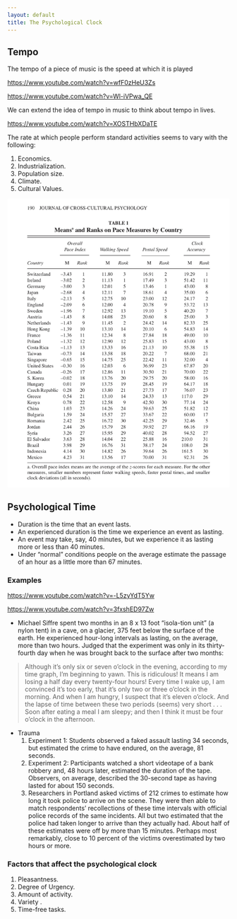 ```yaml
---
layout: default
title: The Psychological Clock
---
```


## Tempo

The tempo of a piece of music is the speed at which it is played


https://www.youtube.com/watch?v=wfF0zHeU3Zs

https://www.youtube.com/watch?v=Wl-iVPwa_QE

We can extend the idea of tempo in music to think about tempo in lives. 

https://www.youtube.com/watch?v=XOSTHbXDaTE

The rate at which people perform standard activities seems to vary with the following: 

1. Economics. 
2. Industrialization. 
3. Population size.
4. Climate.
5. Cultural Values. 

![image](results.jpg)


## Psychological Time

+ Duration is the time that an event lasts. 
+ An experienced duration is the time we experience an event as lasting. 
+ An event may take, say, 40 minutes, but we experience it as lasting more or less than 40 minutes. 
+ Under “normal” conditions people on the average estimate the passage of an hour as a little more than 67 minutes.

### Examples

https://www.youtube.com/watch?v=-L5zyYdT5Yw

https://www.youtube.com/watch?v=3fxshED97Zw

+ Michael Siffre spent two months in an 8 x 13 foot “isola-tion unit” (a nylon tent) in a cave, on a glacier, 375 feet below the surface of the earth. He experienced hour-long intervals as lasting, on the average, more than two hours. Judged that the experiment was only in its thirty-fourth day when he was brought back to the surface after two months: 
 > Although it’s only six or seven o’clock in the evening, according to my time graph, I’m beginning to yawn. This is ridiculous! It means I am losing a half day every twenty-four hours! Every time I wake up, I am convinced it’s too early, that it’s only two or three o’clock in the morning. And when I am hungry, I suspect that it’s eleven o’clock. And the lapse of time between these two periods (seems) very short . . . Soon after eating a meal I am sleepy; and then I think it must be four o’clock in the afternoon.

+ Trauma
	1. Experiment 1: Students observed a faked assault lasting 34 seconds, but estimated the crime to have endured, on the average, 81 seconds.
	2. Experiment 2: Participants watched a short videotape of a bank robbery and, 48 hours later, estimated the duration of the tape. Observers, on average, described the 30-second tape as having lasted for about 150 seconds. 
	3. Researchers in Portland asked victims of 212 crimes to estimate how long it took police to arrive on the scene. They were then able to match respondents’ recollections of these time intervals with official police records of the same incidents. All but two estimated that the police had taken longer to arrive than they actually had. About half of these estimates were off by more than 15 minutes. Perhaps most remarkably, close to 10 percent of the victims overestimated by two hours or more.

### Factors that affect the psychological clock

1. Pleasantness.
2. Degree of Urgency.
2. Amount of activity. 
3. Variety .
4. Time-free tasks.
